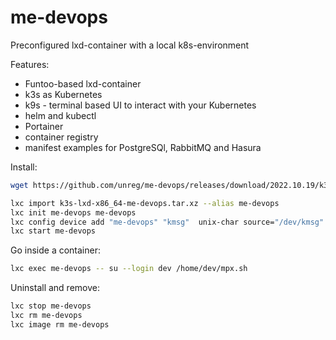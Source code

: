 # me-devops
Preconfigured lxd-container with a local k8s-environment

Features:
* Funtoo-based lxd-container
* k3s as Kubernetes
* k9s - terminal based UI to interact with your Kubernetes
* helm and kubectl
* Portainer
* container registry
* manifest examples for PostgreSQl, RabbitMQ and Hasura

Install:
```sh
wget https://github.com/unreg/me-devops/releases/download/2022.10.19/k3s-lxd-x86_64-me-devops.tar.xz
```

```sh
lxc import k3s-lxd-x86_64-me-devops.tar.xz --alias me-devops
lxc init me-devops me-devops
lxc config device add "me-devops" "kmsg"  unix-char source="/dev/kmsg" path="/dev/kmsg"
lxc start me-devops
```

Go inside a container:
```sh
lxc exec me-devops -- su --login dev /home/dev/mpx.sh
```

Uninstall and remove:
```sh
lxc stop me-devops
lxc rm me-devops
lxc image rm me-devops
```

